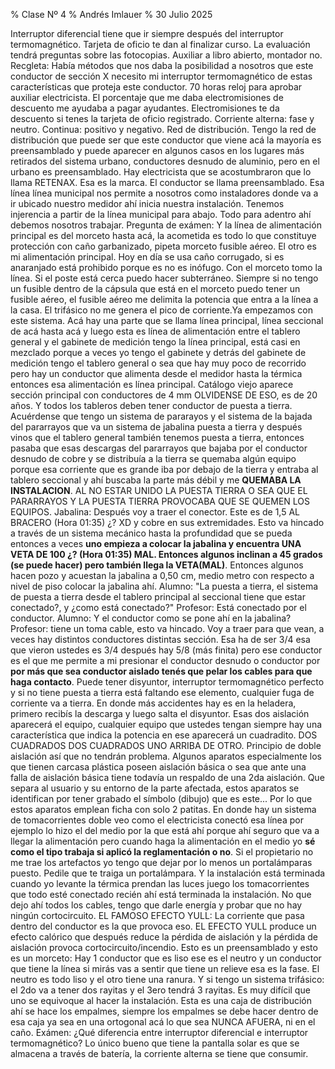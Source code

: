 % Clase Nº 4
% Andrés Imlauer
% 30 Julio 2025

Interruptor diferencial tiene que ir siempre después del interruptor termomagnético. Tarjeta de oficio te dan al finalizar curso. La evaluación tendrá preguntas sobre las fotocopias. Auxiliar a libro abierto, montador no. Recgleta: Había métodos que nos daba la posibilidad a nosotros que este conductor de sección X necesito mi interruptor termomagnético de estas características que proteja este conductor. 70 horas reloj para aprobar auxiliar electricista. El porcentaje que me daba electromisiones de descuento me ayudaba a pagar ayudantes. Electromisiones te da descuento si tenes la tarjeta de oficio registrado. Corriente alterna: fase y neutro. Continua: positivo y negativo. Red de distribución. Tengo la red de distribución que puede ser que este conductor que viene acá la mayoría es preensamblado y puede aparecer en algunos casos en los lugares más retirados del sistema urbano, conductores desnudo de aluminio, pero en el urbano es preensamblado.  Hay electricista que se acostumbraron que lo llama RETENAX. Esa es la marca. El conductor se llama preensamblado. Esa línea línea municipal nos permite a nosotros como instaladores donde va a ir ubicado nuestro medidor ahí inicia nuestra instalación. Tenemos injerencia a partir de la línea municipal para abajo. Todo para adentro ahí debemos nosotros trabajar. Pregunta de exámen: Y la línea de alimentación principal es del morceto hasta acá, la acometida es todo lo que constituye protección con caño garbanizado, pipeta morceto fusible aéreo. El otro es mi alimentación principal. Hoy en día se usa caño corrugado, si es anaranjado está prohibido porque es no es inófugo. Con el morceto tomo la línea. Si el poste está cerca puedo hacer subterráneo. Siempre si no tengo un fusible dentro de la cápsula que está en el morceto puedo tener un fusible aéreo, el fusible aéreo me delimita la potencia que entra a la línea a la casa. El trifásico no me genera el pico de corriente.Ya empezamos con este sistema. Acá hay una parte que se llama línea principal, línea seccional de acá hasta acá y luego esta es línea de alimentación entre el tablero general y el gabinete de medición tengo la línea principal, está casi en mezclado porque a veces yo tengo el gabinete y detrás del gabinete de medición tengo el tablero general o sea que hay muy poco de recorrido pero hay un conductor que alimenta desde el medidor hasta la térmica entonces esa alimentación es línea principal.  Catálogo viejo aparece sección principal con conductores de 4 mm OLVIDENSE DE ESO,
es de 20 años.  Y todos los tableros deben tener conductor de puesta a tierra.  Acuérdense que tengo un sistema de pararayos y el sistema de la bajada del pararrayos que
va un sistema de jabalina puesta a tierra y después vinos que el tablero general también tenemos puesta a tierra, entonces pasaba que esas descargas del pararrayos que bajaba por el conductor desnudo de cobre y se distribuía a la tierra se quemaba algún equipo porque esa corriente que es grande iba por debajo de la tierra y entraba al tablero seccional y ahí buscaba la parte más débil y me **QUEMABA LA INSTALACION**.  AL NO ESTAR UNIDO LA PUESTA TIERRA O SEA QUE EL PARARRAYOS Y LA PUESTA TIERRA PROVOCABA
QUE SE QUEMEN LOS EQUIPOS.  Jabalina: Después voy a traer el conector. Este es de 1,5 AL BRACERO (Hora 01:35) ¿? XD y cobre en sus extremidades. Esto va hincado a través
de un sistema mecánico hasta la profundidad que se pueda entonces a veces **uno empieza a colocar la jabalina y encuentra UNA VETA DE 100 ¿? (Hora 01:35) MAL. Entonces algunos inclinan a 45 grados (se puede hacer) pero también llega la VETA(MAL)**. Entonces algunos hacen pozo y acuestan la jabalina a 0,50 cm, medio metro con respecto a nivel de piso colocar la jabalina ahí.  Alumno: \"La puesta a tierra, el sistema de puesta a tierra desde el tablero principal al seccional tiene que estar conectado?, y ¿como está conectado?\" Profesor: Está conectado por el conductor.  Alumno: Y el conductor como se pone ahí en la jabalina?  Profesor: tiene un toma cable, esto va hincado. Voy a traer para que vean, a veces hay distintos conductores distintas sección. Esa ha de ser 3/4 esa que vieron ustedes es 3/4 después hay 5/8 (más finita) pero ese conductor es el que me permite a mi presionar el conductor desnudo o conductor por **por más que sea conductor aislado tenés que pelar los cables para que haga contacto**.
Puede tener disyuntor, interruptor termomagnético perfecto y si no tiene puesta a tierra está faltando ese elemento, cualquier fuga de corriente va a tierra.  En donde más accidentes hay es en la heladera, primero recibís la descarga y luego salta el disyuntor.  Esas dos aislación aparecerá el equipo, cualquier equipo que ustedes tengan siempre hay una característica que indica la potencia en ese aparecerá un cuadradito. DOS CUADRADOS DOS CUADRADOS UNO ARRIBA DE OTRO. Principio de doble aislación así que
no tendrán problema.  Algunos aparatos especialmente los que tienen carcasa plástica poseen aislación básica o sea que ante una falla de aislación básica tiene todavía un respaldo de una 2da aislación. Que separa al usuario y su entorno de la parte afectada, estos aparatos se identifican por tener grabado el símbolo (dibujo) que es este... Por lo que estos aparatos emplean ficha con solo 2 patitas.  En donde hay un sistema de tomacorrientes doble veo como el electricista conectó esa línea por ejemplo lo hizo el del medio por la que está ahí porque ahí seguro que va a llegar la alimentación pero cuando haga la alimentación en el medio yo **sé como el tipo trabaja si aplicó la reglamentación o no**.  Si el propietario no me trae los artefactos yo tengo que dejar por lo menos un portalámparas puesto. Pedile que te traiga un portalámpara. Y la instalación está terminada cuando yo levante la térmica prendan las luces juego los tomacorrientes que todo esté conectado recién ahí está terminada la instalación. No
que dejo ahí todos los cables, tengo que darle energía y probar que no hay ningún cortocircuito.  EL FAMOSO EFECTO YULL: La corriente que pasa dentro del conductor es la
que provoca eso. EL EFECTO YULL produce un efecto calórico que después reduce la pérdida de aislación y la pérdida de aislación provoca cortocircuito/incendio.  Esto es un preensamblado y esto es un morceto: Hay 1 conductor que es liso ese es el neutro y un conductor que tiene la línea si mirás vas a sentir que tiene un relieve esa es la
fase.  El neutro es todo liso y el otro tiene una ranura.  Y si tengo un sistema trifásico: el 2do va a tener dos rayitas y el 3ero tendrá 3 rayitas. Es muy difícil que uno se equivoque al hacer la instalación.  Esta es una caja de distribución ahí se hace los empalmes, siempre los empalmes se debe hacer dentro de esa caja ya sea en una ortogonal acá lo que sea NUNCA AFUERA, ni en el caño.  Exámen: ¿Qué diferencia entre interruptor diferencial e interruptor termomagnético?  Lo único bueno que tiene la pantalla solar es que se almacena a través de batería, la corriente alterna se tiene que consumir.

